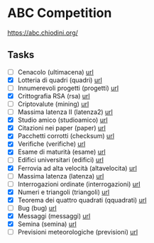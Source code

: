 # ABC Competition

https://abc.chiodini.org/

## Tasks

- [ ] Cenacolo (ultimacena) [url](https://training.olinfo.it/#/task/abc_ultimacena/statement)
- [x] Lotteria di quadri (quadri) [url](https://training.olinfo.it/#/task/abc_quadri/statement)
- [ ] Innumerevoli progetti (progetti) [url](https://training.olinfo.it/#/task/abc_progetti/statement)
- [x] Crittografia RSA (rsa) [url](https://training.olinfo.it/#/task/abc_rsa/statement)
- [ ] Criptovalute (mining) [url](https://training.olinfo.it/#/task/abc_mining/statement)
- [ ] Massima latenza II (latenza2) [url](https://training.olinfo.it/#/task/abc_latenza2/statement)
- [x] Studio amico (studioamico) [url](https://training.olinfo.it/#/task/abc_studioamico/statement)
- [x] Citazioni nei paper (paper) [url](https://training.olinfo.it/#/task/abc_paper/statement)
- [x] Pacchetti corrotti (checksum) [url](https://training.olinfo.it/#/task/abc_checksum/statement)
- [x] Verifiche (verifiche) [url](https://training.olinfo.it/#/task/abc_verifiche/statement)
- [x] Esame di maturità (esame) [url](https://training.olinfo.it/#/task/abc_esame/statement)
- [ ] Edifici universitari (edifici) [url](https://training.olinfo.it/#/task/abc_edifici/statement)
- [x] Ferrovia ad alta velocità (altavelocita) [url](https://training.olinfo.it/#/task/abc_altavelocita/statement)
- [ ] Massima latenza (latenza) [url](https://training.olinfo.it/#/task/abc_latenza/statement)
- [ ] Interrogazioni ordinate (interrogazioni) [url](https://training.olinfo.it/#/task/abc_interrogazioni/statement)
- [x] Numeri e triangoli (triangoli) [url](https://training.olinfo.it/#/task/abc_triangoli/statement)
- [x] Teorema dei quattro quadrati (qquadrati) [url](https://training.olinfo.it/#/task/abc_qquadrati/statement)
- [ ] Bug (bug) [url](https://training.olinfo.it/#/task/abc_bug/statement)
- [x] Messaggi (messaggi) [url](https://training.olinfo.it/#/task/abc_messaggi/statement)
- [x] Semina (semina) [url](https://training.olinfo.it/#/task/abc_semina/statement)
- [ ] Previsioni meteorologiche (previsioni) [url](https://training.olinfo.it/#/task/abc_previsioni/statement)
